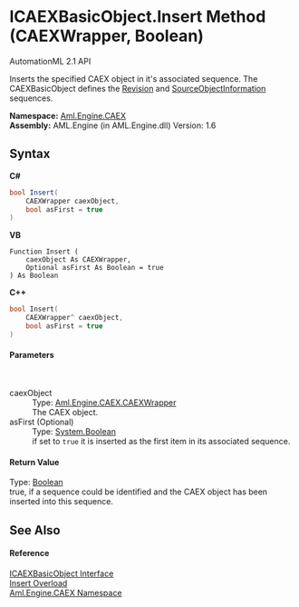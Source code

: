 # ICAEXBasicObject.Insert Method (CAEXWrapper, Boolean)
AutomationML 2.1 API 

Inserts the specified CAEX object in it's associated sequence. The CAEXBasicObject defines the <a href="P_Aml_Engine_CAEX_ICAEXBasicObject_Revision">Revision</a> and <a href="P_Aml_Engine_CAEX_ICAEXBasicObject_SourceObjectInformation">SourceObjectInformation</a> sequences.

**Namespace:**&nbsp;<a href="N_Aml_Engine_CAEX">Aml.Engine.CAEX</a><br />**Assembly:**&nbsp;AML.Engine (in AML.Engine.dll) Version: 1.6

## Syntax

**C#**<br />
``` C#
bool Insert(
	CAEXWrapper caexObject,
	bool asFirst = true
)
```

**VB**<br />
``` VB
Function Insert ( 
	caexObject As CAEXWrapper,
	Optional asFirst As Boolean = true
) As Boolean
```

**C++**<br />
``` C++
bool Insert(
	CAEXWrapper^ caexObject, 
	bool asFirst = true
)
```


#### Parameters
&nbsp;<dl><dt>caexObject</dt><dd>Type: <a href="T_Aml_Engine_CAEX_CAEXWrapper">Aml.Engine.CAEX.CAEXWrapper</a><br />The CAEX object.</dd><dt>asFirst (Optional)</dt><dd>Type: <a href="https://docs.microsoft.com/dotnet/api/system.boolean" target="_parent" rel="noopener noreferrer">System.Boolean</a><br />if set to `true` it is inserted as the first item in its associated sequence.</dd></dl>

#### Return Value
Type: <a href="https://docs.microsoft.com/dotnet/api/system.boolean" target="_parent" rel="noopener noreferrer">Boolean</a><br />true, if a sequence could be identified and the CAEX object has been inserted into this sequence.

## See Also


#### Reference
<a href="T_Aml_Engine_CAEX_ICAEXBasicObject">ICAEXBasicObject Interface</a><br /><a href="Overload_Aml_Engine_CAEX_ICAEXBasicObject_Insert">Insert Overload</a><br /><a href="N_Aml_Engine_CAEX">Aml.Engine.CAEX Namespace</a><br />